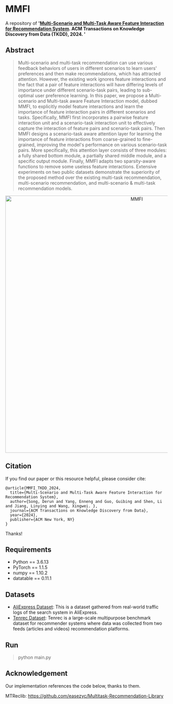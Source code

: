 # MMFI
A repository of **'[Multi-Scenario and Multi-Task Aware Feature Interaction for Recommendation System](https://dl.acm.org/doi/10.1145/3651312). ACM Transactions on Knowledge Discovery from Data (TKDD), 2024. '**

## Abstract
> Multi-scenario and multi-task recommendation can use various feedback behaviors of users in different scenarios to learn users' preferences and then make recommendations, which has attracted attention. However, the existing work ignores feature interactions and the fact that a pair of feature interactions will have differing levels of importance under different scenario-task pairs, leading to sub-optimal user preference learning. In this paper, we propose a Multi-scenario and Multi-task aware Feature Interaction model, dubbed MMFI, to explicitly model feature interactions and learn the importance of feature interaction pairs in different scenarios and tasks. Specifically, MMFI first incorporates a pairwise feature interaction unit and a scenario-task interaction unit to effectively capture the interaction of feature pairs and scenario-task pairs. Then MMFI designs a scenario-task aware attention layer for learning the importance of feature interactions from coarse-grained to fine-grained, improving the model's performance on various scenario-task pairs. More specifically, this attention layer consists of three modules: a fully shared bottom module, a partially shared middle module, and a specific output module. Finally, MMFI adapts two sparsity-aware functions to remove some useless feature interactions. Extensive experiments on two public datasets demonstrate the superiority of the proposed method over the existing multi-task recommendation, multi-scenario recommendation, and multi-scenario \& multi-task recommendation models.

<center>
<img src="./MMFI.png" alt="MMFI" width="800"/>
</center>


## Citation

If you find our paper or this resource helpful, please consider cite:
```
@article{MMFI_TKDD_2024,
  title={Multi-Scenario and Multi-Task Aware Feature Interaction for Recommendation System},
  author={Song, Derun and Yang, Enneng and Guo, Guibing and Shen, Li and Jiang, Linying and Wang, Xingwei. },
  journal={ACM Transactions on Knowledge Discovery from Data},
  year={2024},
  publisher={ACM New York, NY}
}
```
Thanks!

<!-- volume={},
number={},
pages={}, -->

## Requirements
- Python == 3.6.13
- PyTorch == 1.1.5
- numpy == 1.10.2
- datatable == 0.11.1

## Datasets
- [AliExpress Dataset](https://github.com/easezyc/Multitask-Recommendation-Library): This is a dataset gathered from real-world traffic logs of the search system in AliExpress.  
- [Tenrec Dataset](https://github.com/yuangh-x/2022-NIPS-Tenrec): Tenrec is a large-scale multipurpose benchmark dataset for recommender systems where data was collected from two feeds (articles and videos) recommendation platforms.


##  Run
> python main.py

## Acknowledgement
Our implementation references the code below, thanks to them.

MTReclib: https://github.com/easezyc/Multitask-Recommendation-Library
